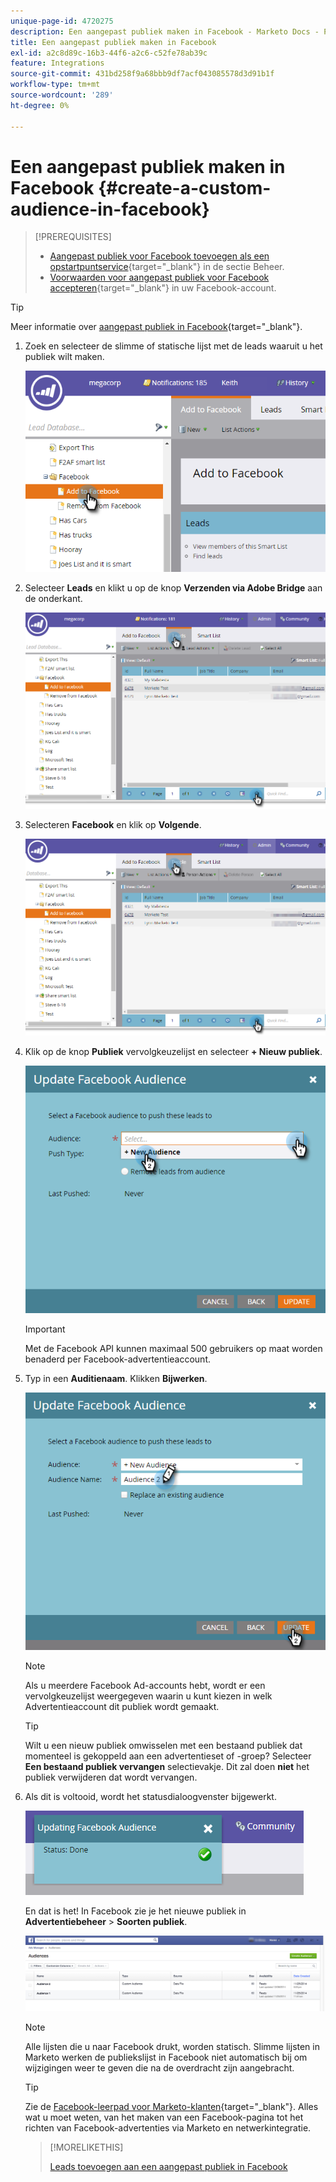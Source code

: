 ```yaml
---
unique-page-id: 4720275
description: Een aangepast publiek maken in Facebook - Marketo Docs - Productdocumentatie
title: Een aangepast publiek maken in Facebook
exl-id: a2c8d89c-16b3-44f6-a2c6-c52fe78ab39c
feature: Integrations
source-git-commit: 431bd258f9a68bbb9df7acf043085578d3d91b1f
workflow-type: tm+mt
source-wordcount: '289'
ht-degree: 0%

---
```


# Een aangepast publiek maken in Facebook {#create-a-custom-audience-in-facebook}

>[!PREREQUISITES]
>
>* [Aangepast publiek voor Facebook toevoegen als een opstartpuntservice](/help/marketo/product-docs/demand-generation/ad-network-integrations/add-facebook-custom-audiences-as-a-launchpoint-service.md){target="_blank"} in de sectie Beheer.
>* [Voorwaarden voor aangepast publiek voor Facebook accepteren](https://www.facebook.com/ads/manage/customaudiences/tos.php){target="_blank"} in uw Facebook-account.

>[!TIP]
>
>Meer informatie over [aangepast publiek in Facebook](https://www.facebook.com/help/341425252616329){target="_blank"}.

1. Zoek en selecteer de slimme of statische lijst met de leads waaruit u het publiek wilt maken.

   ![](assets/create-a-custom-audience-in-facebook-1.png)

1. Selecteer **Leads** en klikt u op de knop **Verzenden via Adobe Bridge** aan de onderkant.

   ![](assets/create-a-custom-audience-in-facebook-2.png)

1. Selecteren **Facebook** en klik op **Volgende**.

   ![](assets/create-a-custom-audience-in-facebook-3.png)

1. Klik op de knop **Publiek** vervolgkeuzelijst en selecteer **+ Nieuw publiek**.

   ![](assets/create-a-custom-audience-in-facebook-4.png)

   >[!IMPORTANT]
   >
   >Met de Facebook API kunnen maximaal 500 gebruikers op maat worden benaderd per Facebook-advertentieaccount.

1. Typ in een **Auditienaam**. Klikken **Bijwerken**.

   ![](assets/create-a-custom-audience-in-facebook-5.png)

   >[!NOTE]
   >
   >Als u meerdere Facebook Ad-accounts hebt, wordt er een vervolgkeuzelijst weergegeven waarin u kunt kiezen in welk Advertentieaccount dit publiek wordt gemaakt.

   >[!TIP]
   >
   >Wilt u een nieuw publiek omwisselen met een bestaand publiek dat momenteel is gekoppeld aan een advertentieset of -groep? Selecteer **Een bestaand publiek vervangen** selectievakje. Dit zal doen **niet** het publiek verwijderen dat wordt vervangen.

1. Als dit is voltooid, wordt het statusdialoogvenster bijgewerkt.

   ![](assets/create-a-custom-audience-in-facebook-6.png)

   En dat is het! In Facebook zie je het nieuwe publiek in **Advertentiebeheer** > **Soorten publiek**.

   ![](assets/create-a-custom-audience-in-facebook-7.png)

   >[!NOTE]
   >
   >Alle lijsten die u naar Facebook drukt, worden statisch. Slimme lijsten in Marketo werken de publiekslijst in Facebook niet automatisch bij om wijzigingen weer te geven die na de overdracht zijn aangebracht.

   >[!TIP]
   >
   >Zie de [Facebook-leerpad voor Marketo-klanten](https://facebook.exceedlms.com/student/enrollments/create_enrollment_from_token/BF9TqSaCvM73PP4ScjhCm4fi){target="_blank"}. Alles wat u moet weten, van het maken van een Facebook-pagina tot het richten van Facebook-advertenties via Marketo en netwerkintegratie.

   >[!MORELIKETHIS]
   >
   >[Leads toevoegen aan een aangepast publiek in Facebook](/help/marketo/product-docs/demand-generation/facebook/add-leads-to-a-custom-audience-in-facebook.md)
